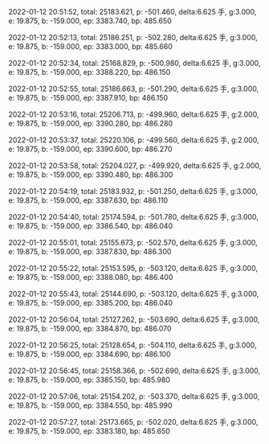 2022-01-12 20:51:52, total: 25183.621, p: -501.460, delta:6.625 手, g:3.000, e: 19.875, b: -159.000, ep: 3383.740, bp: 485.650

2022-01-12 20:52:13, total: 25186.251, p: -502.280, delta:6.625 手, g:3.000, e: 19.875, b: -159.000, ep: 3383.000, bp: 485.660

2022-01-12 20:52:34, total: 25168.829, p: -500.980, delta:6.625 手, g:3.000, e: 19.875, b: -159.000, ep: 3388.220, bp: 486.150

2022-01-12 20:52:55, total: 25186.663, p: -501.290, delta:6.625 手, g:3.000, e: 19.875, b: -159.000, ep: 3387.910, bp: 486.150

2022-01-12 20:53:16, total: 25206.713, p: -499.960, delta:6.625 手, g:2.000, e: 19.875, b: -159.000, ep: 3390.280, bp: 486.280

2022-01-12 20:53:37, total: 25220.106, p: -499.560, delta:6.625 手, g:2.000, e: 19.875, b: -159.000, ep: 3390.600, bp: 486.270

2022-01-12 20:53:58, total: 25204.027, p: -499.920, delta:6.625 手, g:2.000, e: 19.875, b: -159.000, ep: 3390.480, bp: 486.300

2022-01-12 20:54:19, total: 25183.932, p: -501.250, delta:6.625 手, g:3.000, e: 19.875, b: -159.000, ep: 3387.630, bp: 486.110

2022-01-12 20:54:40, total: 25174.594, p: -501.780, delta:6.625 手, g:3.000, e: 19.875, b: -159.000, ep: 3386.540, bp: 486.040

2022-01-12 20:55:01, total: 25155.673, p: -502.570, delta:6.625 手, g:3.000, e: 19.875, b: -159.000, ep: 3387.830, bp: 486.300

2022-01-12 20:55:22, total: 25153.595, p: -503.120, delta:6.625 手, g:3.000, e: 19.875, b: -159.000, ep: 3388.080, bp: 486.400

2022-01-12 20:55:43, total: 25144.690, p: -503.120, delta:6.625 手, g:3.000, e: 19.875, b: -159.000, ep: 3385.200, bp: 486.040

2022-01-12 20:56:04, total: 25127.262, p: -503.690, delta:6.625 手, g:3.000, e: 19.875, b: -159.000, ep: 3384.870, bp: 486.070

2022-01-12 20:56:25, total: 25128.654, p: -504.110, delta:6.625 手, g:3.000, e: 19.875, b: -159.000, ep: 3384.690, bp: 486.100

2022-01-12 20:56:45, total: 25158.366, p: -502.690, delta:6.625 手, g:3.000, e: 19.875, b: -159.000, ep: 3385.150, bp: 485.980

2022-01-12 20:57:06, total: 25154.202, p: -503.370, delta:6.625 手, g:3.000, e: 19.875, b: -159.000, ep: 3384.550, bp: 485.990

2022-01-12 20:57:27, total: 25173.665, p: -502.020, delta:6.625 手, g:3.000, e: 19.875, b: -159.000, ep: 3383.180, bp: 485.650